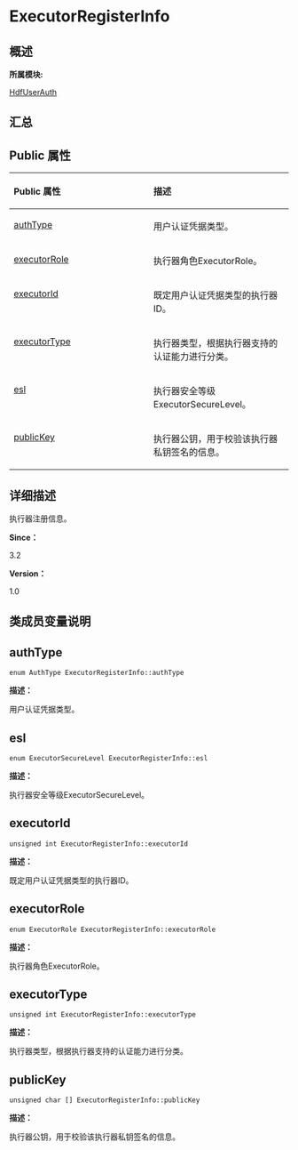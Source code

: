 # ExecutorRegisterInfo<a name="ZH-CN_TOPIC_0000001290840920"></a>

## **概述**<a name="section1092537736083932"></a>

**所属模块:**

[HdfUserAuth](_hdf_user_auth.md)

## **汇总**<a name="section1467282690083932"></a>

## Public 属性<a name="pub-attribs"></a>

<a name="table24004931083932"></a>
<table><thead align="left"><tr id="row825957394083932"><th class="cellrowborder" valign="top" width="50%" id="mcps1.1.3.1.1"><p id="p1315179125083932"><a name="p1315179125083932"></a><a name="p1315179125083932"></a>Public 属性</p>
</th>
<th class="cellrowborder" valign="top" width="50%" id="mcps1.1.3.1.2"><p id="p1053634866083932"><a name="p1053634866083932"></a><a name="p1053634866083932"></a>描述</p>
</th>
</tr>
</thead>
<tbody><tr id="row729082264083932"><td class="cellrowborder" valign="top" width="50%" headers="mcps1.1.3.1.1 "><p id="p161433750083932"><a name="p161433750083932"></a><a name="p161433750083932"></a><a href="_executor_register_info.md#a81dabdd1c9decd917b6a315fb95e7445">authType</a></p>
</td>
<td class="cellrowborder" valign="top" width="50%" headers="mcps1.1.3.1.2 "><p id="entry1099455911083932p0"><a name="entry1099455911083932p0"></a><a name="entry1099455911083932p0"></a>用户认证凭据类型。</p>
</td>
</tr>
<tr id="row849372920083932"><td class="cellrowborder" valign="top" width="50%" headers="mcps1.1.3.1.1 "><p id="p507251524083932"><a name="p507251524083932"></a><a name="p507251524083932"></a><a href="_executor_register_info.md#afdb8d54e0b592d31c21057ded772258a">executorRole</a></p>
</td>
<td class="cellrowborder" valign="top" width="50%" headers="mcps1.1.3.1.2 "><p id="entry2137416881083932p0"><a name="entry2137416881083932p0"></a><a name="entry2137416881083932p0"></a>执行器角色ExecutorRole。</p>
</td>
</tr>
<tr id="row25048626083932"><td class="cellrowborder" valign="top" width="50%" headers="mcps1.1.3.1.1 "><p id="p21955703083932"><a name="p21955703083932"></a><a name="p21955703083932"></a><a href="_executor_register_info.md#a9ca69e124b3f8f98e237307bfc00ff30">executorId</a></p>
</td>
<td class="cellrowborder" valign="top" width="50%" headers="mcps1.1.3.1.2 "><p id="entry682838914083932p0"><a name="entry682838914083932p0"></a><a name="entry682838914083932p0"></a>既定用户认证凭据类型的执行器ID。</p>
</td>
</tr>
<tr id="row1361485407083932"><td class="cellrowborder" valign="top" width="50%" headers="mcps1.1.3.1.1 "><p id="p1511205241083932"><a name="p1511205241083932"></a><a name="p1511205241083932"></a><a href="_executor_register_info.md#a8d4dbf2ef16c873266661a7c1ff55281">executorType</a></p>
</td>
<td class="cellrowborder" valign="top" width="50%" headers="mcps1.1.3.1.2 "><p id="entry635393857083932p0"><a name="entry635393857083932p0"></a><a name="entry635393857083932p0"></a>执行器类型，根据执行器支持的认证能力进行分类。</p>
</td>
</tr>
<tr id="row1715792482083932"><td class="cellrowborder" valign="top" width="50%" headers="mcps1.1.3.1.1 "><p id="p241475313083932"><a name="p241475313083932"></a><a name="p241475313083932"></a><a href="_executor_register_info.md#aaf140766227a3cbffb2abc87d6a93fd5">esl</a></p>
</td>
<td class="cellrowborder" valign="top" width="50%" headers="mcps1.1.3.1.2 "><p id="entry1712445110083932p0"><a name="entry1712445110083932p0"></a><a name="entry1712445110083932p0"></a>执行器安全等级ExecutorSecureLevel。</p>
</td>
</tr>
<tr id="row1277710227083932"><td class="cellrowborder" valign="top" width="50%" headers="mcps1.1.3.1.1 "><p id="p984960853083932"><a name="p984960853083932"></a><a name="p984960853083932"></a><a href="_executor_register_info.md#a139ab760a136715238a865101bff3b0d">publicKey</a></p>
</td>
<td class="cellrowborder" valign="top" width="50%" headers="mcps1.1.3.1.2 "><p id="entry1745374104083932p0"><a name="entry1745374104083932p0"></a><a name="entry1745374104083932p0"></a>执行器公钥，用于校验该执行器私钥签名的信息。</p>
</td>
</tr>
</tbody>
</table>

## **详细描述**<a name="section1266971750083932"></a>

执行器注册信息。

**Since：**

3.2

**Version：**

1.0

## **类成员变量说明**<a name="section728149904083932"></a>

## authType<a name="a81dabdd1c9decd917b6a315fb95e7445"></a>

```
enum AuthType ExecutorRegisterInfo::authType
```

**描述：**

用户认证凭据类型。

## esl<a name="aaf140766227a3cbffb2abc87d6a93fd5"></a>

```
enum ExecutorSecureLevel ExecutorRegisterInfo::esl
```

**描述：**

执行器安全等级ExecutorSecureLevel。

## executorId<a name="a9ca69e124b3f8f98e237307bfc00ff30"></a>

```
unsigned int ExecutorRegisterInfo::executorId
```

**描述：**

既定用户认证凭据类型的执行器ID。

## executorRole<a name="afdb8d54e0b592d31c21057ded772258a"></a>

```
enum ExecutorRole ExecutorRegisterInfo::executorRole
```

**描述：**

执行器角色ExecutorRole。

## executorType<a name="a8d4dbf2ef16c873266661a7c1ff55281"></a>

```
unsigned int ExecutorRegisterInfo::executorType
```

**描述：**

执行器类型，根据执行器支持的认证能力进行分类。

## publicKey<a name="a139ab760a136715238a865101bff3b0d"></a>

```
unsigned char [] ExecutorRegisterInfo::publicKey
```

**描述：**

执行器公钥，用于校验该执行器私钥签名的信息。

